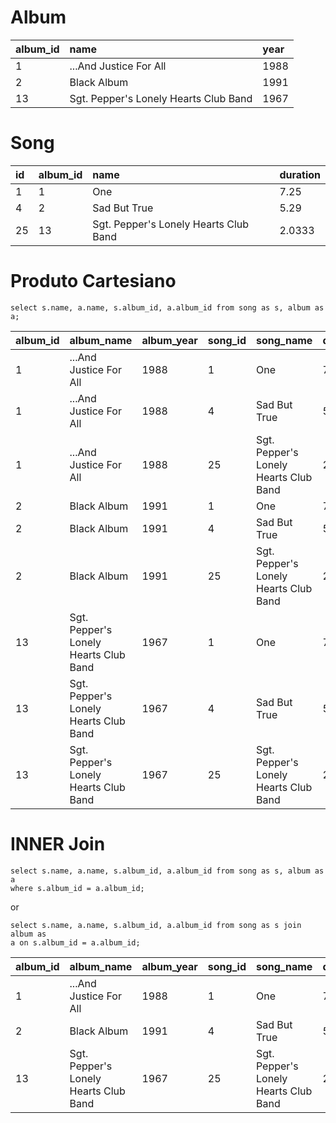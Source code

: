 
# Album
| album_id | name                                      | year |
| :------- | :---------------------------------------- | :--- |
| 1        | ...And Justice For All                   | 1988 |
| 2        | Black Album                               | 1991 |
| 13       | Sgt. Pepper's Lonely Hearts Club Band | 1967 |

# Song
| id  | album_id | name                                      | duration |
| :-- | :------- | :---------------------------------------- | :------- |
| 1   | 1        | One                                       | 7.25     |
| 4   | 2        | Sad But True                              | 5.29     |
| 25  | 13       | Sgt. Pepper's Lonely Hearts Club Band | 2.0333   |

# Produto Cartesiano
```
select s.name, a.name, s.album_id, a.album_id from song as s, album as a;
```
| album\_id | album\_name                             | album\_year | song\_id | song\_name                              | duration |
| :-------- | :-------------------------------------- | :---------- | :------- | :-------------------------------------- | :------- |
| 1         | ...And Justice For All                 | 1988        | 1        | One                                     | 7.25     |
| 1         | ...And Justice For All                 | 1988        | 4        | Sad But True                            | 5.29     |
| 1         | ...And Justice For All                 | 1988        | 25       | Sgt. Pepper's Lonely Hearts Club Band | 2.0333   |
| 2         | Black Album                             | 1991        | 1        | One                                     | 7.25     |
| 2         | Black Album                             | 1991        | 4        | Sad But True                            | 5.29     |
| 2         | Black Album                             | 1991        | 25       | Sgt. Pepper's Lonely Hearts Club Band | 2.0333   |
| 13        | Sgt. Pepper's Lonely Hearts Club Band | 1967        | 1        | One                                     | 7.25     |
| 13        | Sgt. Pepper's Lonely Hearts Club Band | 1967        | 4        | Sad But True                            | 5.29     |
| 13        | Sgt. Pepper's Lonely Hearts Club Band | 1967        | 25       | Sgt. Pepper's Lonely Hearts Club Band | 2.0333   |

# INNER Join 
```
select s.name, a.name, s.album_id, a.album_id from song as s, album as a
where s.album_id = a.album_id;
```
or
```
select s.name, a.name, s.album_id, a.album_id from song as s join album as
a on s.album_id = a.album_id;
```

| album\_id | album\_name                             | album\_year | song\_id | song\_name                              | duration |
| :-------- | :-------------------------------------- | :---------- | :------- | :-------------------------------------- | :------- |
| 1         | ...And Justice For All                 | 1988        | 1        | One                                     | 7.25     |
| 2         | Black Album                             | 1991        | 4        | Sad But True                            | 5.29     |
| 13        | Sgt. Pepper's Lonely Hearts Club Band | 1967        | 25       | Sgt. Pepper's Lonely Hearts Club Band | 2.0333   |
